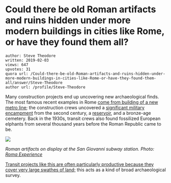 # Could there be old Roman artifacts and ruins hidden under more modern buildings in cities like Rome, or have they found them all?

	author: Steve Theodore
	written: 2019-02-03
	views: 647
	upvotes: 31
	quora url: /Could-there-be-old-Roman-artifacts-and-ruins-hidden-under-more-modern-buildings-in-cities-like-Rome-or-have-they-found-them-all/answer/Steve-Theodore
	author url: /profile/Steve-Theodore


Many construction projects end up uncovering new archaeological finds. The most famous recent examples in Rome [come from building of a new metro line](http://metrocspa.it/en/archaeology-and-monuments/archaeological-excavations/); the construction crews uncovered a [significant military encampment](https://www.nytimes.com/2018/03/07/arts/rome-subway-archaeological-marvels.html) from the second century, a [reservoir](http://www.pontuali.com/marco/en/blog/556-work-on-rome-subway-metro-digs-up-ancient-farm-and-a-large-pool.html), and a bronze-age cemetery. Back in the 1930s, transit crews also found fossilized European elphants from several thousand years before the Roman Republic came to be.

![](https://qph.fs.quoracdn.net/main-qimg-554e882ecce035e94365a72522ab4ae3)

_Roman artifacts on display at the San Giovanni subway station. Photo:_ _[Roma Experience](https://www.romaexperience.com/rome-amazing-metro-station-museum-opens/)_ 

[Transit projects like this are often particularly productive because they cover very large swathes of land;](https://www.nytimes.com/2017/12/18/world/europe/rome-subway-archaeology.html) this acts as a kind of broad archaeological survey.

